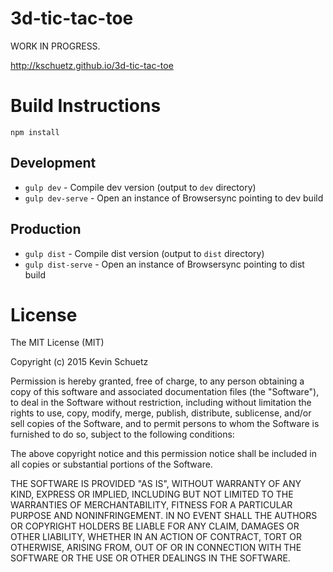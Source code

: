 # 3d-tic-tac-toe

WORK IN PROGRESS.

http://kschuetz.github.io/3d-tic-tac-toe


# Build Instructions

`npm install`

## Development

- `gulp dev` - Compile dev version (output to `dev` directory)
- `gulp dev-serve` - Open an instance of Browsersync pointing to dev build

## Production

- `gulp dist` - Compile dist version (output to `dist` directory)
- `gulp dist-serve` - Open an instance of Browsersync pointing to dist build

# License

The MIT License (MIT)

Copyright (c) 2015 Kevin Schuetz

Permission is hereby granted, free of charge, to any person obtaining a copy
of this software and associated documentation files (the "Software"), to deal
in the Software without restriction, including without limitation the rights
to use, copy, modify, merge, publish, distribute, sublicense, and/or sell
copies of the Software, and to permit persons to whom the Software is
furnished to do so, subject to the following conditions:

The above copyright notice and this permission notice shall be included in
all copies or substantial portions of the Software.

THE SOFTWARE IS PROVIDED "AS IS", WITHOUT WARRANTY OF ANY KIND, EXPRESS OR
IMPLIED, INCLUDING BUT NOT LIMITED TO THE WARRANTIES OF MERCHANTABILITY,
FITNESS FOR A PARTICULAR PURPOSE AND NONINFRINGEMENT. IN NO EVENT SHALL THE
AUTHORS OR COPYRIGHT HOLDERS BE LIABLE FOR ANY CLAIM, DAMAGES OR OTHER
LIABILITY, WHETHER IN AN ACTION OF CONTRACT, TORT OR OTHERWISE, ARISING FROM,
OUT OF OR IN CONNECTION WITH THE SOFTWARE OR THE USE OR OTHER DEALINGS IN
THE SOFTWARE.


